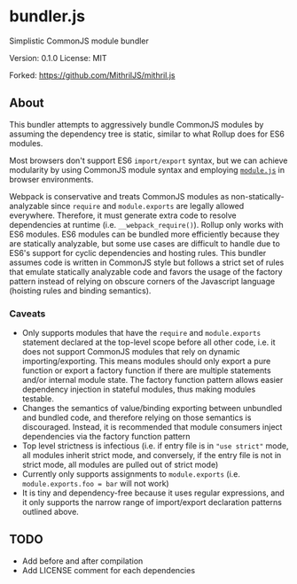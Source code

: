 # bundler.js

Simplistic CommonJS module bundler

Version: 0.1.0
License: MIT

Forked: https://github.com/MithrilJS/mithril.js

## About

This bundler attempts to aggressively bundle CommonJS modules by assuming the dependency tree is static, similar to what Rollup does for ES6 modules.

Most browsers don't support ES6 `import/export` syntax, but we can achieve modularity by using CommonJS module syntax and employing [`module.js`](https://github.com/brickifyjs/module-require/README.md) in browser environments.

Webpack is conservative and treats CommonJS modules as non-statically-analyzable since `require` and `module.exports` are legally allowed everywhere. Therefore, it must generate extra code to resolve dependencies at runtime (i.e. `__webpack_require()`). Rollup only works with ES6 modules. ES6 modules can be bundled more efficiently because they are statically analyzable, but some use cases are difficult to handle due to ES6's support for cyclic dependencies and hosting rules. This bundler assumes code is written in CommonJS style but follows a strict set of rules that emulate statically analyzable code and favors the usage of the factory pattern instead of relying on obscure corners of the Javascript language (hoisting rules and binding semantics).

### Caveats

- Only supports modules that have the `require` and `module.exports` statement declared at the top-level scope before all other code, i.e. it does not support CommonJS modules that rely on dynamic importing/exporting. This means modules should only export a pure function or export a factory function if there are multiple statements and/or internal module state. The factory function pattern allows easier dependency injection in stateful modules, thus making modules testable.
- Changes the semantics of value/binding exporting between unbundled and bundled code, and therefore relying on those semantics is discouraged. Instead, it is recommended that module consumers inject dependencies via the factory function pattern
- Top level strictness is infectious (i.e. if entry file is in `"use strict"` mode, all modules inherit strict mode, and conversely, if the entry file is not in strict mode, all modules are pulled out of strict mode)
- Currently only supports assignments to `module.exports` (i.e. `module.exports.foo = bar` will not work)
- It is tiny and dependency-free because it uses regular expressions, and it only supports the narrow range of import/export declaration patterns outlined above.

## TODO
* Add before and after compilation
* Add LICENSE comment for each dependencies
